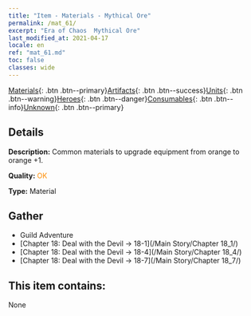 ```yaml
---
title: "Item - Materials - Mythical Ore"
permalink: /mat_61/
excerpt: "Era of Chaos  Mythical Ore"
last_modified_at: 2021-04-17
locale: en
ref: "mat_61.md"
toc: false
classes: wide
---
```

 [Materials](/Items/){: .btn .btn--primary}[Artifacts](/Items/Artifacts/){: .btn .btn--success}[Units](/Items/Units/){: .btn .btn--warning}[Heroes](/Items/Heroes/){: .btn .btn--danger}[Consumables](/Items/Consumables/){: .btn .btn--info}[Unknown](/Items/Unknown/){: .btn .btn--primary}

## Details
 **Description:** Common materials to upgrade equipment from orange to orange +1.

 **Quality:** <span style="color: #FF8C00">OK</span>

 **Type:** Material

## Gather

*    Guild Adventure 
*    [Chapter 18: Deal with the Devil -> 18-1](/Main Story/Chapter 18_1/) 
*    [Chapter 18: Deal with the Devil -> 18-4](/Main Story/Chapter 18_4/) 
*    [Chapter 18: Deal with the Devil -> 18-7](/Main Story/Chapter 18_7/) 

## This item contains:

  None

